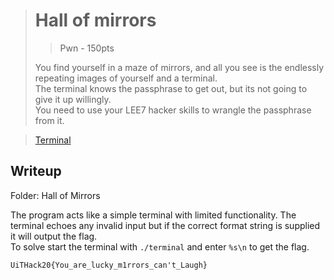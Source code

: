 ># Hall of mirrors
> > Pwn - 150pts
>
>You find yourself in a maze of mirrors, and all you see is the endlessly repeating images of yourself and a terminal. \
>The terminal knows the passphrase to get out, but its not going to give it up willingly. \
>You need to use your LEE7 hacker skills to wrangle the passphrase from it.

>[Terminal](./terminal)

## Writeup

Folder: Hall of Mirrors

The program acts like a simple terminal with limited functionality. 
The terminal echoes any invalid input but if the correct format string is supplied it will output the flag. \
To solve start the terminal with `./terminal` and enter `%s\n` to get the flag.

```
UiTHack20{You_are_lucky_m1rrors_can't_Laugh}
```
